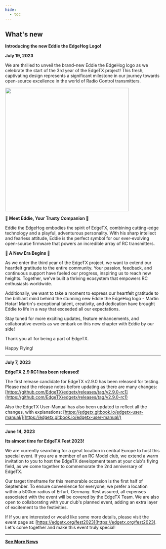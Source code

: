 ```yaml
---
hide:
  - toc
---
```



## What's new ##


**Introducing the new Eddie the EdgeHog Logo!**

**July 19, 2023**


We are thrilled to unveil the brand-new Eddie the EdgeHog logo as we celebrate the start of the 3rd year of the EdgeTX project! This fresh, captivating design represents a significant milestone in our journey towards open-source excellence in the world of Radio Control transmitters.

<a><img src="https://phileville.github.io/ETXNewSite/assets/edgehog.png?raw=true" align="center" width="400"></a>

**🦔 Meet Eddie, Your Trusty Companion 🦔**

Eddie the EdgeHog embodies the spirit of EdgeTX, combining cutting-edge technology and a playful, adventurous personality. With his sharp intellect and fearless attitude, Eddie is the perfect symbol for our ever-evolving open-source firmware that powers an incredible array of RC transmitters.

**🎉 A New Era Begins 🎉**

As we enter the third year of the EdgeTX project, we want to extend our heartfelt gratitude to the entire community. Your passion, feedback, and continuous support have fueled our progress, inspiring us to reach new heights. Together, we've built a thriving ecosystem that empowers RC enthusiasts worldwide.

Additionally, we want to take a moment to express our heartfelt gratitude to the brilliant mind behind the stunning new Eddie the EdgeHog logo - Martin Hotar! Martin's exceptional talent, creativity, and dedication have brought Eddie to life in a way that exceeded all our expectations.

Stay tuned for more exciting updates, feature enhancements, and collaborative events as we embark on this new chapter with Eddie by our side!

Thank you all for being a part of EdgeTX.

Happy Flying!

---

**July 7, 2023**

**EdgeTX 2.9 RC1 has been released!**

The first release candidate for EdgeTX v2.9.0 has been released for testing. Please read the release notes before updating as there are many changes:  [https://github.com/EdgeTX/edgetx/releases/tag/v2.9.0-rc1](https://github.com/EdgeTX/edgetx/releases/tag/v2.9.0-rc1)

Also the EdgeTX User-Manual has also been updated to reflect all the changes, with explanations: [https://edgetx.gitbook.io/edgetx-user-manual/](https://edgetx.gitbook.io/edgetx-user-manual/)


---


**June 14, 2023**

**Its almost time for EdgeTX Fest 2023!** 

We are currently searching for a great location in central Europe to host this special event. If you are a member of an RC Model club, we extend a warm invitation to you to host the EdgeTX development team at your club's flying field, as we come together to commemorate the 2nd anniversary of EdgeTX.

Our target timeframe for this memorable occasion is the first half of September.  To ensure convenience for everyone, we prefer a location within a 500km radius of Erfurt, Germany. Rest assured, all expenses associated with the event will be covered by the EdgeTX Team. We are also open to collaborating with your club's planned event, adding an extra layer of excitement to the festivities.

If If you are interested or would like some more details, please visit the event page at: [https://edgetx.org/fest2023](https://edgetx.org/fest2023). Let's come together and make this event truly special!

---


[**See More News**](news.md)
